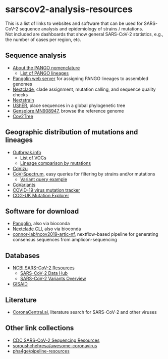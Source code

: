# sarscov2-analysis-resources

This is a list of links to websites and software that can be used for SARS-CoV-2 sequence analysis and epidemiology of strains / mutations.  
Not included are dashboards that show general SARS-CoV-2 statistics, e.g., the number of cases per region, etc.

## Sequence analysis
* [About the PANGO nomenclature ](https://www.pango.network/)
  * [List of PANGO lineages](https://cov-lineages.org/lineage_list.html)
* [Pangolin web server](https://pangolin.cog-uk.io/) for assigning PANGO lineages to assembled genomes
* [Nextclade](https://clades.nextstrain.org/), clade assignment, mutation calling, and sequence quality checks
* [Nextstrain](https://nextstrain.org/)
* [UShER](https://genome.ucsc.edu/cgi-bin/hgPhyloPlace), place sequences in a global phylogenetic tree
* [Gensplore MN908947](https://gensplore.theo.io/?gb=%2Fsequence.gb), browse the reference genome
* [Cov2Tree](https://cov2tree.org/)

## Geographic distribution of mutations and lineages
* [Outbreak.info](https://outbreak.info/)
  * [List of VOCs](https://outbreak.info/situation-reports)
  * [Lineage comparison by mutations](https://outbreak.info/compare-lineages)
* [CoVizu](https://filogeneti.ca/CoVizu/)
* [CoV-Spectrum](https://cov-spectrum.org/explore/World/AllSamples/Past6M), easy queries for filtering by strains and/or mutations
  * [Variant query example](https://cov-spectrum.org/explore/Europe/AllSamples/Past3M/variants?variantQuery=%21B.1.1.529+%26+S%3A69-)
* [CoVariants](https://covariants.org/)
* [COVID-19 virus mutation tracker](https://www.cbrc.kaust.edu.sa/covmt/)
* [COG-UK Mutation Explorer](https://sars2.cvr.gla.ac.uk/cog-uk/)

## Software for download
* [Pangolin](https://github.com/cov-lineages/pangolin), also via bioconda
* [Nextclade CLI](https://docs.nextstrain.org/projects/nextclade/en/stable/user/nextclade-cli.html), also via bioconda
* [connor-lab/ncov2019-artic-nf](https://github.com/connor-lab/ncov2019-artic-nf), nextflow-based pipeline for generating consensus sequences from amplicon-sequencing

## Databases
* [NCBI SARS-CoV-2 Resources](https://www.ncbi.nlm.nih.gov/sars-cov-2/)
  * [SARS-CoV-2 Data Hub](https://www.ncbi.nlm.nih.gov/labs/virus/vssi/#/virus?SeqType_s=Nucleotide&VirusLineage_ss=SARS-CoV-2,%20taxid:2697049)
  * [SARS-CoV-2 Variants Overview](https://www.ncbi.nlm.nih.gov/activ)
* [GISAID](https://gisaid.org/)

## Literature
* [CoronaCentral.ai](https://coronacentral.ai/), literature search for SARS-CoV-2 and other viruses

## Other link collections
* [CDC SARS-CoV-2 Sequencing Resources](https://github.com/CDCgov/SARS-CoV-2_Sequencing)
* [soroushchehresa/awesome-coronavirus](https://github.com/soroushchehresa/awesome-coronavirus)
* [pha4ge/pipeline-resources](https://github.com/pha4ge/pipeline-resources#sars-cov-2-resources)

